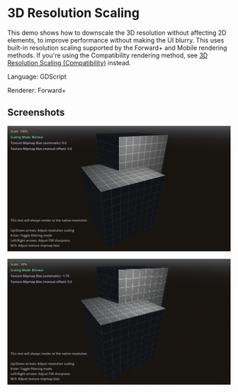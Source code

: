 # 3D Resolution Scaling

This demo shows how to downscale the 3D resolution without affecting 2D
elements, to improve performance without making the UI blurry.
This uses built-in resolution scaling supported by the Forward+ and Mobile rendering methods.
If you're using the Compatibility rendering method, see [3D Resolution Scaling (Compatibility)](../3d_scaling_compat) instead.

Language: GDScript

Renderer: Forward+

## Screenshots

![Screenshot](screenshots/3d_scaling_high.webp)

![Screenshot](screenshots/3d_scaling_low.webp)
